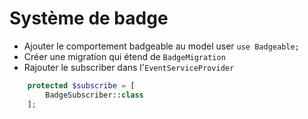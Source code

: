 # Système de badge

- Ajouter le comportement badgeable au model user `use Badgeable;`
- Créer une migration qui étend de `BadgeMigration`
- Rajouter le subscriber dans l'`EventServiceProvider`

```php
    protected $subscribe = [
        BadgeSubscriber::class
    ];
```